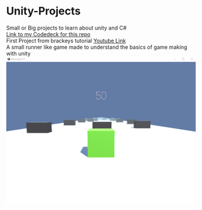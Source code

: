 # Unity-Projects
Small or Big projects to learn about unity and C#  
[Link to my Codedeck for this repo](https://melihacildenemeler.codecks.io/)  
First Project from brackeys tutorial [Youtube Link](https://www.youtube.com/watch?v=IlKaB1etrik)  
A small runner like game made to understand the basics of game making with unity   
![alt text](https://github.com/melihacil/Unity-Projects/blob/670d3af301c56e90822d007119570e21b4c31228/Screenshots/screenshotCube.png)  

